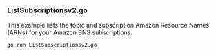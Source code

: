 ### ListSubscriptionsv2.go

This example lists the topic and subscription Amazon Resource Names (ARNs) for your Amazon SNS subscriptions.

`go run ListSubscriptionsv2.go`
